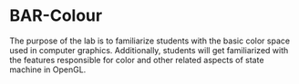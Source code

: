 # BAR-Colour
The purpose of the lab is to familiarize students with the basic color space used in  computer graphics. Additionally, students will get familiarized with the features responsible  for color and other related aspects of state machine in OpenGL. 
